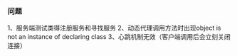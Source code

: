### 问题
1、服务端测试类得注册服务和寻找服务
2、动态代理调用方法时出现object is not an instance of declaring class
3、心跳机制无效（客户端调用后会立刻关闭连接）